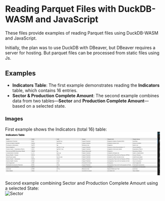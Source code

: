 # Reading Parquet Files with DuckDB-WASM and JavaScript  

These files provide examples of reading Parquet files using DuckDB-WASM and JavaScript.  

Initially, the plan was to use DuckDB with DBeaver, but DBeaver requires a server for hosting.
But parquet files can be processed from static files using Js. 

## Examples  

- **Indicators Table**: The first example demonstrates reading the **Indicators** table, which contains 16 entries.  
- **Sector & Production Complete Amount**: The second example combines data from two tables—**Sector** and **Production Complete Amount**—based on a selected state.  

### Images  

First example shows the Indicators (total 16) table:  
![Indicator](impacts/useeio/read_parquet_duckwasm_js/indicator.jpg)  

Second example combining Sector and Production Complete Amount using a selected State:  
![Sector](impacts/useeio/read_parquet_duckwasm_js/sector.jpg)  
